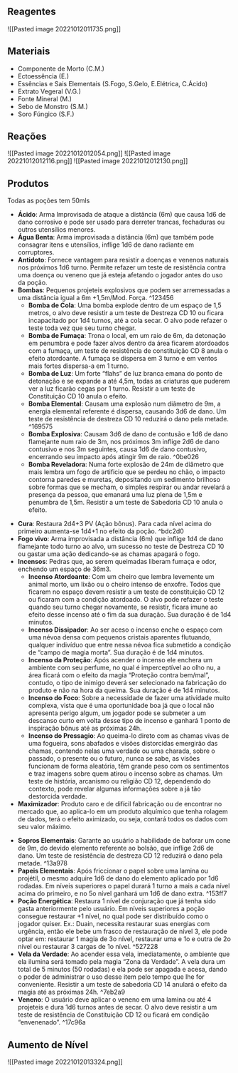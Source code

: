 
## Reagentes
![[Pasted image 20221012011735.png]]


## Materiais

 - Componente de Morto (C.M.)
 - Ectoessência (E.)
 - Essências e Sais Elementais (S.Fogo, S.Gelo, E.Elétrica, C.Ácido)
 - Extrato Vegeral (V.G.)
 - Fonte Mineral (M.)
 - Sebo de Monstro (S.M.)
 - Soro Fúngico (S.F.)


## Reações

![[Pasted image 20221012012054.png]]
![[Pasted image 20221012012116.png]]
![[Pasted image 20221012012130.png]]


## Produtos

Todas as poções tem 50mls

- **Ácido**: Arma Improvisada de ataque a distância (6m) que causa 1d6 de dano corrosivo e pode ser usado para derreter trancas, fechaduras ou outros utensílios menores.
- **Água Benta**: Arma improvisada a distância (6m) que também pode consagrar itens e utensílios, inflige 1d6 de dano radiante em corruptores.
- **Antidoto**: Fornece vantagem para resistir a doenças e venenos naturais nos próximos 1d6 turno. Permite  refazer um teste de resistência contra uma doença ou veneno que já esteja afetando o jogador antes do uso da poção.
- **Bombas**: Pequenos projeteis explosivos que podem ser arremessadas a uma distância igual a 6m +1,5m/Mod. Força. ^123456
	- **Bomba de Cola**: Uma bomba explode dentro de um espaço de 1,5 metros, o alvo deve resistir a um teste de Destreza CD 10 ou ficara incapacitado por 1d4 turnos, até a cola secar. O alvo pode refazer o teste toda vez que seu turno chegar. 
	- **Bomba de Fumaça**: Trona o local, em um raio de 6m, da detonação em penumbra e pode fazer alvos dentro da área ficarem atordoados com a fumaça, um teste de resistência de constituição CD 8 anula o efeito atordoante. A fumaça se dispersa em 3 turno e em ventos mais fortes dispersa-a em 1 turno.
	-  **Bomba de Luz**: Um forte “flahs” de 	luz branca emana do ponto de 	detonação e se expande a até 4,5m, todas as criaturas que puderem ver a luz ficarão cegas por 1 turno. Resistir a um teste de Constituição CD 10 anula o efeito.
	- **Bomba Elemental**: Causam uma explosão num diâmetro de 9m, a energia elemental referente é dispersa, causando 3d6 de dano. Um teste de resistência de destreza CD 10 reduzirá o dano pela metade.  ^169575
	* **Bomba Explosiva**: Causam 3d6 de dano de contusão e 1d6 de dano flamejante num raio de 3m, nos próximos 3m inflige 2d6 de dano contusivo e nos 3m seguintes, causa 1d6 de dano contusivo, encerrando seu impacto após atingir 9m de raio.  ^0be026
	* **Bomba Reveladora**: Numa forte explosão de 24m de diâmetro que mais lembra um fogo de artificio que se perdeu no chão, o impacto contorna paredes e muretas, depositando um sedimento brilhoso sobre formas que se mecham, o simples respirar ou andar revelará a presença da pessoa, que emanará uma luz plena de 1,5m e penumbra de 1,5m. Resistir a um teste de Sabedoria CD 10 anula o efeito.
* **Cura**: Restaura 2d4+3 PV (Ação bônus). Para cada nível acima do primeiro aumenta-se 1d4+1 no efeito da poção. ^bdc2d0
* **Fogo vivo**: Arma improvisada a distância (6m) que inflige 1d4 de dano flamejante todo turno ao alvo, um sucesso no teste de Destreza CD 10 ou gastar uma ação dedicando-se as chamas apagará o fogo.
* **Incensos**: Pedras que, ao serem queimadas liberam fumaça e odor, enchendo um espaço de 36m3.
	* **Incenso Atordoante**: Com um cheiro que lembra levemente um animal morto, um lixão ou o cheiro intenso de enxofre. Todos que ficarem no espaço devem resistir a um teste de  constituição CD 12 ou ficaram com a condição atordoado. O alvo pode refazer o teste quando seu turno chegar novamente, se resistir, ficara imune ao efeito desse incenso até o fim da sua duração. Sua duração é de 1d4 minutos.
	* **Incenso Dissipador**: Ao ser aceso o incenso enche o espaço com uma névoa densa com pequenos cristais aparentes flutuando, qualquer indivíduo que entre nessa névoa fica submetido a condição de “campo de magia morta”. Sua duração é de 1d4 minutos.
	* **Incenso da Proteção**: Após acender o incenso ele enchera um ambiente com seu perfume, no qual é imperceptível ao olho nu, a área ficará com o efeito da magia “Proteção contra bem/mal”, contudo, o tipo de inimigo deverá ser selecionado na fabricação do produto e não na hora da queima. Sua duração é de 1d4 minutos.
	* **Incenso do Foco**: Sobre a necessidade de fazer uma atividade muito complexa, vista que é uma oportunidade boa já que o local não apresenta perigo algum, um jogador pode se submeter a um descanso curto em volta desse tipo de incenso e ganhará 1 ponto de inspiração bônus até as próximas 24h.
	* **Incenso do Pressagio**: Ao queima-lo direto com as chamas vivas de uma fogueira, sons abafados e visões distorcidas emergirão das chamas, contendo nelas uma verdade ou uma charada, sobre o passado, o presente ou o futuro, nunca se sabe, as visões funcionam de forma aleatória, têm grande peso com os sentimentos e traz imagens sobre quem atirou o incenso sobre as chamas. Um teste de história, arcanismo ou religião CD 12, dependendo do contexto, pode revelar algumas informações sobre a já tão destorcida verdade.
* **Maximizador**: Produto caro e de difícil fabricação ou de encontrar no mercado que, ao aplica-lo em um produto alquímico que tenha rolagem de dados, terá o efeito aximizado, ou seja, contará todos os dados com seu valor máximo.
- **Sopros Elementais**: Garante ao usuário a habilidade de baforar um cone de 9m, do devido elemento referente ao bolsão, que inflige 2d6 de dano. Um teste de resistência de destreza CD 12 reduzirá o dano pela metade. ^13a978
- **Papeis Elementais**: Após friccionar o papel sobre uma lamina ou projétil, o mesmo adquire 1d6 de dano do elemento aplicado por 1d6 rodadas. Em níveis superiores o papel durará 1 turno a mais a cada nível acima do primeiro, e no 5o nível ganhará um 1d6 de dano extra. ^153ff7
- **Poção Energética**: Restaura 1 nível de conjuração que já tenha sido gasta anteriormente pelo usuário. Em níveis superiores a poção consegue restaurar +1 nível, no qual pode ser distribuído como o jogador quiser. Ex.: Duain, necessita restaurar suas energias com urgência, então ele bebe um frasco de restauração de nível 3, ele pode optar em: restaurar 1 magia de 3o nível, restaurar uma e 1o e outra de 2o nível ou restaurar 3 cargas de 1o nível.  ^527228
- **Vela da Verdade**: Ao acender essa vela, imediatamente, o ambiente que ela ilumina será tomado pela magia “Zona da Verdade”. A vela dura um total de 5 minutos (50 rodadas) e ela pode ser apagada e acesa, dando o poder de administrar o uso desse item pelo tempo que lhe for conveniente. Resistir a um teste de sabedoria CD 14 anulará o efeito da magia até as próximas 24h.  ^7eb2a9
- **Veneno**: O usuário deve aplicar o veneno em uma lamina ou até 4 projeteis e dura 1d6 turnos antes de secar. O alvo deve resistir a um teste de resistência de Constituição CD 12 ou ficará em condição “envenenado”. ^17c96a



## Aumento de Nível

![[Pasted image 20221012013324.png]]